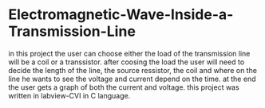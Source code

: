 # Electromagnetic-Wave-Inside-a-Transmission-Line
in this project the user can choose either the load of the transmission line will be a coil or a transsistor.
after coosing the load the user will need to decide the length of the line, the source ressistor, the coil and where on the line he wants to see the voltage and current depend on the time.
at the end the user gets a graph of both the current and voltage.
this project was written in labview-CVI in C language.
